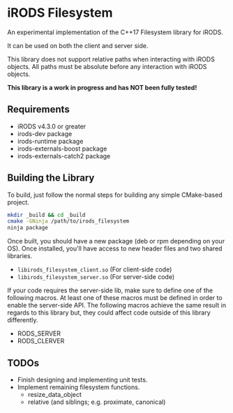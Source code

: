 # iRODS Filesystem
An experimental implementation of the C++17 Filesystem library for iRODS.

It can be used on both the client and server side.

This library does not support relative paths when interacting with iRODS objects. All paths must be absolute before any interaction with iRODS objects.

**This library is a work in progress and has NOT been fully tested!**

## Requirements
- iRODS v4.3.0 or greater
- irods-dev package
- irods-runtime package
- irods-externals-boost package
- irods-externals-catch2 package

## Building the Library
To build, just follow the normal steps for building any simple CMake-based project.
```bash
mkdir _build && cd _build
cmake -GNinja /path/to/irods_filesystem
ninja package
```

Once built, you should have a new package (deb or rpm depending on your OS). Once installed, you'll have access to new header files and two shared libraries.
- `libirods_filesystem_client.so` (For client-side code)
- `libirods_filesystem_server.so` (For server-side code)

If your code requires the server-side lib, make sure to define one of the following macros. At least one of these macros must be defined in order to enable the server-side API. The following macros achieve the same result in regards to this library but, they could affect code outside of this library differently.
- RODS_SERVER
- RODS_CLERVER

## TODOs
- Finish designing and implementing unit tests.
- Implement remaining filesystem functions.
  + resize_data_object
  + relative (and siblings; e.g. proximate, canonical)
